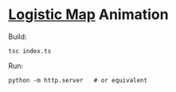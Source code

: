 # [Logistic Map](https://en.wikipedia.org/wiki/Logistic_map) Animation

Build:
```
tsc index.ts
```

Run:
```
python -m http.server   # or equivalent
```
